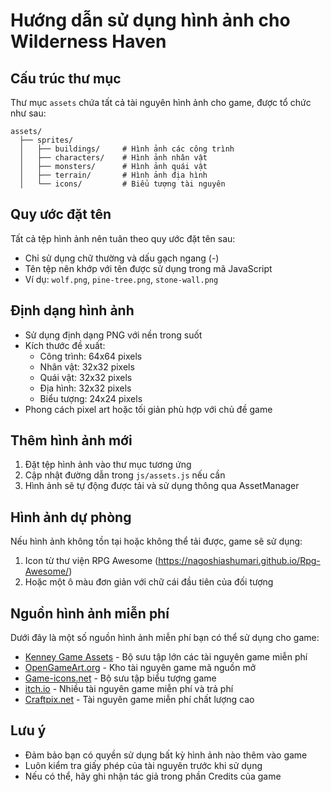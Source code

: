 # Hướng dẫn sử dụng hình ảnh cho Wilderness Haven

## Cấu trúc thư mục

Thư mục `assets` chứa tất cả tài nguyên hình ảnh cho game, được tổ chức như sau:

```
assets/
  ├── sprites/
  │   ├── buildings/     # Hình ảnh các công trình
  │   ├── characters/    # Hình ảnh nhân vật
  │   ├── monsters/      # Hình ảnh quái vật
  │   ├── terrain/       # Hình ảnh địa hình
  │   └── icons/         # Biểu tượng tài nguyên
```

## Quy ước đặt tên

Tất cả tệp hình ảnh nên tuân theo quy ước đặt tên sau:

- Chỉ sử dụng chữ thường và dấu gạch ngang (-)
- Tên tệp nên khớp với tên được sử dụng trong mã JavaScript
- Ví dụ: `wolf.png`, `pine-tree.png`, `stone-wall.png`

## Định dạng hình ảnh

- Sử dụng định dạng PNG với nền trong suốt
- Kích thước đề xuất:
  - Công trình: 64x64 pixels
  - Nhân vật: 32x32 pixels
  - Quái vật: 32x32 pixels
  - Địa hình: 32x32 pixels
  - Biểu tượng: 24x24 pixels
- Phong cách pixel art hoặc tối giản phù hợp với chủ đề game

## Thêm hình ảnh mới

1. Đặt tệp hình ảnh vào thư mục tương ứng
2. Cập nhật đường dẫn trong `js/assets.js` nếu cần
3. Hình ảnh sẽ tự động được tải và sử dụng thông qua AssetManager

## Hình ảnh dự phòng

Nếu hình ảnh không tồn tại hoặc không thể tải được, game sẽ sử dụng:

1. Icon từ thư viện RPG Awesome (https://nagoshiashumari.github.io/Rpg-Awesome/)
2. Hoặc một ô màu đơn giản với chữ cái đầu tiên của đối tượng

## Nguồn hình ảnh miễn phí

Dưới đây là một số nguồn hình ảnh miễn phí bạn có thể sử dụng cho game:

- [Kenney Game Assets](https://kenney.nl/assets) - Bộ sưu tập lớn các tài nguyên game miễn phí
- [OpenGameArt.org](https://opengameart.org) - Kho tài nguyên game mã nguồn mở
- [Game-icons.net](https://game-icons.net) - Bộ sưu tập biểu tượng game
- [itch.io](https://itch.io/game-assets/free) - Nhiều tài nguyên game miễn phí và trả phí
- [Craftpix.net](https://craftpix.net/freebies/) - Tài nguyên game miễn phí chất lượng cao

## Lưu ý

- Đảm bảo bạn có quyền sử dụng bất kỳ hình ảnh nào thêm vào game
- Luôn kiểm tra giấy phép của tài nguyên trước khi sử dụng
- Nếu có thể, hãy ghi nhận tác giả trong phần Credits của game
